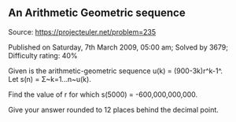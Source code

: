 An Arithmetic Geometric sequence
--------------------------------

Source: https://projecteuler.net/problem=235

Published on Saturday, 7th March 2009, 05:00 am; Solved by 3679;
Difficulty rating: 40%

Given is the arithmetic-geometric sequence u(k) = (900-3k)r^k-1^.\
 Let s(n) = Σ~k=1...n~u(k).

Find the value of r for which s(5000) = -600,000,000,000.

Give your answer rounded to 12 places behind the decimal point.
